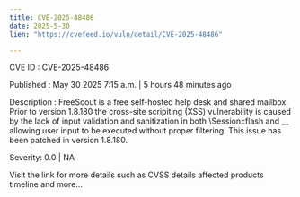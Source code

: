 ```yaml
---
title: CVE-2025-48486
date: 2025-5-30
lien: "https://cvefeed.io/vuln/detail/CVE-2025-48486"

---
```


CVE ID : CVE-2025-48486

Published :  May 30
2025
7:15 a.m. | 5 hours
48 minutes ago

Description : FreeScout is a free self-hosted help desk and shared mailbox. Prior to version 1.8.180
the cross-site scripiting (XSS) vulnerability is caused by the lack of input validation and sanitization in both \Session::flash and __
allowing user input to be executed without proper filtering. This issue has been patched in version 1.8.180.

Severity: 0.0 | NA

Visit the link for more details
such as CVSS details
affected products
timeline
and more...
